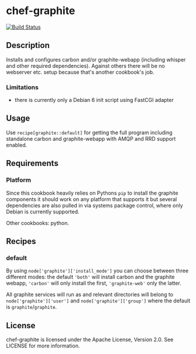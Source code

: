 # chef-graphite

[![Build Status](https://travis-ci.org/cmur2/chef-graphite.png)](https://travis-ci.org/cmur2/chef-graphite)

## Description

Installs and configures carbon and/or graphite-webapp (including whisper and other required dependencies). Against others there will be no webserver etc. setup because that's another cookbook's job.

### Limitations

* there is currently only a Debian 6 init script using FastCGI adapter

## Usage

Use `recipe[graphite::default]` for getting the full program including standalone carbon and graphite-webapp with AMQP and RRD support enabled.

## Requirements

### Platform

Since this cookbook heavily relies on Pythons `pip` to install the graphite components it should work on any platform that supports it but several dependencies are also pulled in via systems package control, where only Debian is currently supported.

Other cookbooks: python.

## Recipes

### default

By using `node['graphite']['install_mode']` you can choose between three different modes: the default `'both'` will install carbon and the graphite webapp, `'carbon'` will only install the first, `'graphite-web'` only the latter.

All graphite services will run as and relevant directories will belong to `node['graphite']['user']` and `node['graphite']['group']` where the default is `graphite`/`graphite`.

## License

chef-graphite is licensed under the Apache License, Version 2.0. See LICENSE for more information.
